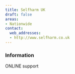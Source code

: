 ```yaml
---
title: Selfharm UK
draft: false
areas:
- Nationwide
contact:
  web_addresses:
  - http://www.selfharm.co.uk
---
```


### Information
ONLINE support

